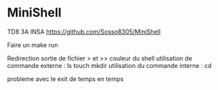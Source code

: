 # MiniShell
TD8 3A INSA
https://github.com/Sosso8305/MiniShell

Faire un make run 


Redirection  sortie de fichier  >  et >>
couleur du shell
utilisation de commande externe : ls touch mkdir
utilisation du commande interne : cd 


probleme avec le exit de temps en temps 

